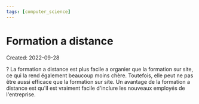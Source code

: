 ```yaml
---
tags: [computer_science] 
---
```

# Formation a distance
Created: 2022-09-28

?
La formation a distance est plus facile a organier que la formation sur site, ce qui la rend également beaucoup moins chère. 
Toutefois, elle peut ne pas être aussi efficace que la formation sur site.
Un avantage de la formation a distance est qu'il est vraiment facile d'inclure les nouveaux employés de l'entreprise.
<!--SR:!2024-07-15,395,250-->